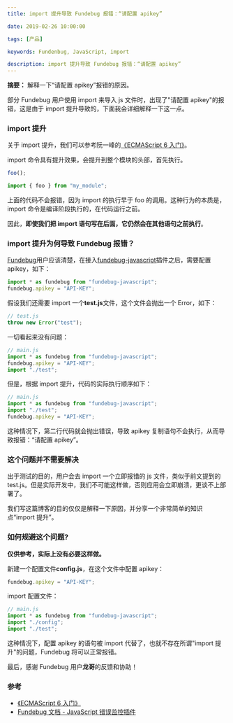 ```yaml
---
title: import 提升导致 Fundebug 报错：“请配置 apikey”

date: 2019-02-26 10:00:00

tags: [产品]

keywords: Fundenbug, JavaScript, import

description: import 提升导致 Fundebug 报错：“请配置 apikey”
---
```


**摘要：** 解释一下“请配置 apikey”报错的原因。

<!-- more -->

部分 Fundebug 用户使用 import 来导入 js 文件时，出现了"请配置 apikey"的报错，这是由于 import 提升导致的，下面我会详细解释一下这一点。

### import 提升

关于 import 提升，我们可以参考阮一峰的[《ECMAScript 6 入门》](http://es6.ruanyifeng.com/)。

import 命令具有提升效果，会提升到整个模块的头部，首先执行。

```javascript
foo();

import { foo } from "my_module";
```

上面的代码不会报错，因为 import 的执行早于 foo 的调用。这种行为的本质是，import 命令是编译阶段执行的，在代码运行之前。

因此，**即使我们把 import 语句写在后面，它仍然会在其他语句之前执行**。

### import 提升为何导致 Fundebug 报错？

[Fundebug](https://www.fundebug.com/)用户应该清楚，在接入[fundebug-javascript](https://www.npmjs.com/package/fundebug-javascript)插件之后，需要配置 apikey，如下：

```javascript
import * as fundebug from "fundebug-javascript";
fundebug.apikey = "API-KEY";
```

假设我们还需要 import 一个**test.js**文件，这个文件会抛出一个 Error，如下：

```javascript
// test.js
throw new Error("test");
```

一切看起来没有问题：

```javascript
// main.js
import * as fundebug from "fundebug-javascript";
fundebug.apikey = "API-KEY";
import "./test";
```

但是，根据 import 提升，代码的实际执行顺序如下：

```javascript
// main.js
import * as fundebug from "fundebug-javascript";
import "./test";
fundebug.apikey = "API-KEY";
```

这种情况下，第二行代码就会抛出错误，导致 apikey 复制语句不会执行，从而导致报错：“请配置 apikey”。

### 这个问题并不需要解决

出于测试的目的，用户会去 import 一个立即报错的 js 文件，类似于前文提到的 test.js。但是实际开发中，我们不可能这样做，否则应用会立即崩溃，更谈不上部署了。

我们写这篇博客的目的仅仅是解释一下原因，并分享一个非常简单的知识点“import 提升”。

### 如何规避这个问题?

**仅供参考，实际上没有必要这样做。**

新建一个配置文件**config.js**，在这个文件中配置 apikey：

```javascript
fundebug.apikey = "API-KEY";
```

import 配置文件：

```javascript
// main.js
import * as fundebug from "fundebug-javascript";
import "./config";
import "./test";
```

这种情况下，配置 apikey 的语句被 import 代替了，也就不存在所谓"import 提升"的问题，Fundebug 将可以正常报错。

最后，感谢 Fundebug 用户**龙哥**的反馈和协助！

### 参考

-   [《ECMAScript 6 入门》](http://es6.ruanyifeng.com/)
-   [Fundebug 文档 - JavaScript 错误监控插件](https://docs.fundebug.com/notifier/javascript/)
